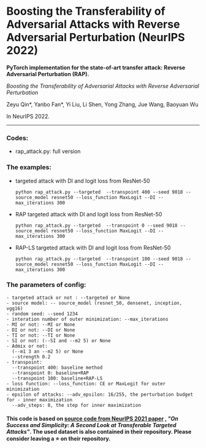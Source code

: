 # Boosting the Transferability of Adversarial Attacks with Reverse Adversarial Perturbation (NeurIPS 2022)
 

**PyTorch implementation for the state-of-art transfer attack: Reverse Adversarial Perturbation (RAP).**

*Boosting the Transferability of Adversarial Attacks with Reverse Adversarial Perturbation*

Zeyu Qin*, Yanbo Fan*, Yi Liu, Li Shen, Yong Zhang, Jue Wang, Baoyuan Wu

In NeurIPS 2022.

----

### Codes:
 - rap_attack.py: full version


### The examples:

- targeted attack with DI and logit loss from ResNet-50

    ```
    python rap_attack.py --targeted  --transpoint 400 --seed 9018 --source_model resnet50 --loss_function MaxLogit --DI --max_iterations 300
    ```


- RAP targeted attack with DI and logit loss from ResNet-50

    ```
    python rap_attack.py --targeted  --transpoint 0 --seed 9018 --source_model resnet50 --loss_function MaxLogit --DI --max_iterations 300
    ```


- RAP-LS targeted attack with DI and logit loss from ResNet-50

    ```
    python rap_attack.py --targeted  --transpoint 100 --seed 9018 --source_model resnet50 --loss_function MaxLogit --DI --max_iterations 300
    ```

### The parameters of config:

    
    - targeted attack or not : --targeted or None
    - source model: -- source_model (resnet_50, densenet, inception, vgg16)
    - random seed: --seed 1234
    - interation number of outer minimization: --max_iterations 
    - MI or not: --MI or None
    - DI or not: --DI or None
    - TI or not: --TI or None
    - SI or not: (--SI and --m2 5) or None 
    - Admix or not: 
      (--m1 3 an --m2 5) or None
      --strength 0.2
    - transpoint:
      --transpoint 400: baseline method
      --transpoint 0: baseline+RAP
      --transpoint 100: baseline+RAP-LS
    - loss function: --loss_function: CE or MaxLogit for outer minimization
    - epsilon of attacks: --adv_epsilon: 16/255, the perturbation budget for - inner maximization
      --adv_steps: 8, the step for inner maximization
    

#### This code is based on [source code from NeurIPS 2021 paper](https://github.com/ZhengyuZhao/Targeted-Tansfer) , *"On Success and Simplicity: A Second Look at Transferable Targeted Attacks"*. The used dataset is also contained in their repository. Please consider leaving a :star: on their repository.
